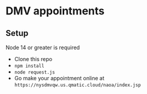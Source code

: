 # DMV appointments


## Setup

Node 14 or greater is required

* Clone this repo
* `npm install`
* `node request.js`
* Go make your appointment online at `https://nysdmvqw.us.qmatic.cloud/naoa/index.jsp`
